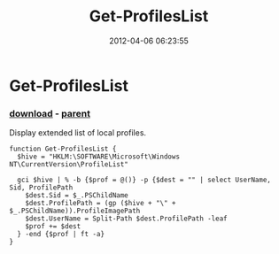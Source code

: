 ﻿---
pid:            3319
poster:         greg zakharov
title:          Get-ProfilesList
date:           2012-04-06 06:23:55
format:         posh
parent:         3318
parent:         3318

---

# Get-ProfilesList

### [download](3319.ps1) - [parent](3318.md)

Display extended list of local profiles.

```posh
function Get-ProfilesList {
  $hive = "HKLM:\SOFTWARE\Microsoft\Windows NT\CurrentVersion\ProfileList"

  gci $hive | % -b {$prof = @()} -p {$dest = "" | select UserName, Sid, ProfilePath
    $dest.Sid = $_.PSChildName
    $dest.ProfilePath = (gp ($hive + "\" + $_.PSChildName)).ProfileImagePath
    $dest.UserName = Split-Path $dest.ProfilePath -leaf
    $prof += $dest
  } -end {$prof | ft -a}
}
```
